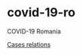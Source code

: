 # covid-19-ro

COVID-19 Romania

[Cases relations](https://alexaac.github.io/covid-19-ro-cases-relations)

